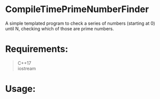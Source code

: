 # CompileTimePrimeNumberFinder
A simple templated program to check a series of numbers (starting at 0) until N, checking which of those are prime numbers.

# Requirements:
> C++17<br>
> iostream

# Usage:

